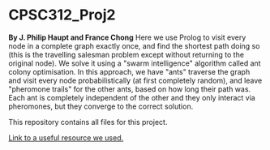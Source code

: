 # CPSC312_Proj2
**By J. Philip Haupt and France Chong**
Here we use Prolog to visit every node in a complete graph exactly once, and find the shortest path doing so (this is the travelling salesman problem except without returning to the original node). We solve it using a "swarm intelligence" algorithm called ant colony optimisation. In this approach, we have "ants" traverse the graph and visit every node probabilistically (at first completely random), and leave "pheromone trails" for the other ants, based on how long their path was. Each ant is completely independent of the other and they only interact via pheromones, but they converge to the correct solution. 

This repository contains all files for this project.

[Link to a useful resource we used.](https://www.aransena.com/blog/2015/12/22/python-ant-colony-optimization)
